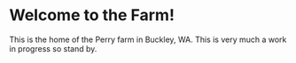 # Welcome to the Farm!

This is the home of the Perry farm in Buckley, WA.  This is very much a work in progress so stand by.

